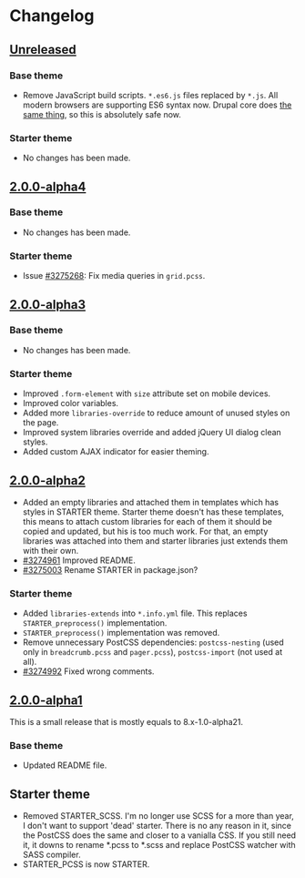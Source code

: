 # Changelog

## [Unreleased][unreleased]

### Base theme

- Remove JavaScript build scripts. `*.es6.js` files replaced by `*.js`. All modern browsers are supporting ES6 syntax now. Drupal core does [the same thing](https://www.drupal.org/node/3278413), so this is absolutely safe now.

### Starter theme

- No changes has been made.

## [2.0.0-alpha4]

### Base theme

- No changes has been made.

### Starter theme

- Issue [#3275268](https://www.drupal.org/node/3275268): Fix media queries in `grid.pcss`.

## [2.0.0-alpha3]

### Base theme

- No changes has been made.

### Starter theme

- Improved `.form-element` with `size` attribute set on mobile devices.
- Improved color variables.
- Added more `libraries-override` to reduce amount of unused styles on the page.
- Improved system libraries override and added jQuery UI dialog clean styles.
- Added custom AJAX indicator for easier theming.

## [2.0.0-alpha2]

- Added an empty libraries and attached them in templates which has styles in STARTER theme. Starter theme doesn't has these templates, this means to attach custom libraries for each of them it should be copied and updated, but his is too much work. For that, an empty libraries was attached into them and starter libraries just extends them with their own.
- [#3274961](https://www.drupal.org/node/3274961) Improved README.
- [#3275003](https://www.drupal.org/node/3275003) Rename STARTER in package.json?

### Starter theme

- Added `libraries-extends` into `*.info.yml` file. This replaces `STARTER_preprocess()` implementation.
- `STARTER_preprocess()` implementation was removed.
- Remove unnecessary PostCSS dependencies: `postcss-nesting` (used only in `breadcrumb.pcss` and `pager.pcss`), `postcss-import` (not used at all).
- [#3274992](https://www.drupal.org/node/3274992) Fixed wrong comments.

## [2.0.0-alpha1]

This is a small release that is mostly equals to 8.x-1.0-alpha21.

### Base theme

- Updated README file.

## Starter theme

- Removed STARTER_SCSS. I'm no longer use SCSS for a more than year, I don't want to support 'dead' starter. There is no any reason in it, since the PostCSS does the same and closer to a vanialla CSS. If you still need it, it downs to rename *.pcss to *.scss and replace PostCSS watcher with SASS compiler.
- STARTER_PCSS is now STARTER.

[unreleased]: https://github.com/Niklan/Glisseo/compare/2.0.x-alpha4...HEAD
[2.0.0-alpha4]: https://github.com/Niklan/Glisseo/compare/2.0.0-alpha3...2.0.0-alpha4
[2.0.0-alpha3]: https://github.com/Niklan/Glisseo/compare/2.0.0-alpha2...2.0.0-alpha3
[2.0.0-alpha2]: https://github.com/Niklan/Glisseo/compare/2.0.0-alpha1...2.0.0-alpha2
[2.0.0-alpha1]: https://github.com/Niklan/Glisseo/compare/8.x-1.0-alpha21...2.0.x
